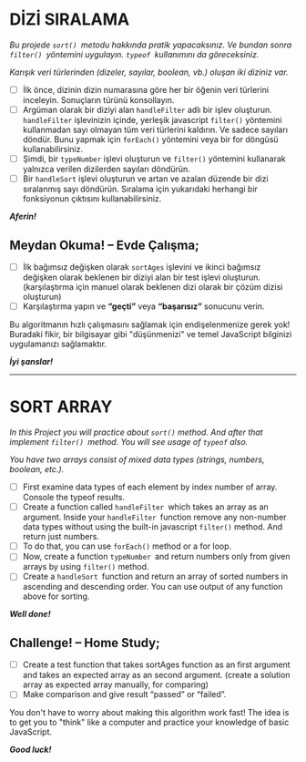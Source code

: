 # DİZİ SIRALAMA

*Bu projede `sort() `metodu hakkında pratik yapacaksınız. Ve bundan sonra `filter() `yöntemini uygulayın. `typeof `kullanımını da göreceksiniz.*

*Karışık veri türlerinden (dizeler, sayılar, boolean, vb.) oluşan iki diziniz var.*

* [ ] İlk önce, dizinin dizin numarasına göre her bir öğenin veri türlerini inceleyin. Sonuçların türünü konsollayın.
* [ ] Argüman olarak bir diziyi alan `handleFilter` adlı bir işlev oluşturun. `handleFilter` işlevinizin içinde, yerleşik javascript `filter()` yöntemini kullanmadan sayı olmayan tüm veri türlerini kaldırın. Ve sadece sayıları döndür. Bunu yapmak için `forEach()` yöntemini veya bir for döngüsü kullanabilirsiniz.
* [ ] Şimdi, bir `typeNumber` işlevi oluşturun ve `filter()` yöntemini kullanarak yalnızca verilen dizilerden sayıları döndürün.
* [ ] Bir `handleSort` işlevi oluşturun ve artan ve azalan düzende bir dizi sıralanmış sayı döndürün. Sıralama için yukarıdaki herhangi bir fonksiyonun çıktısını kullanabilirsiniz.

***Aferin!***

## Meydan Okuma! – Evde Çalışma;

* [ ] İlk bağımsız değişken olarak `sortAges` işlevini ve ikinci bağımsız değişken olarak beklenen bir diziyi alan bir test işlevi oluşturun. (karşılaştırma için manuel olarak beklenen dizi olarak bir çözüm dizisi oluşturun)
* [ ] Karşılaştırma yapın ve **“geçti”** veya **“başarısız”** sonucunu verin.

Bu algoritmanın hızlı çalışmasını sağlamak için endişelenmenize gerek yok! Buradaki fikir, bir bilgisayar gibi "düşünmenizi" ve temel JavaScript bilginizi uygulamanızı sağlamaktır.

***İyi şanslar!***

---

# SORT ARRAY

*In this Project you will practice about `sort()` method. And after that implement `filter() `method. You will see usage of `typeof` also.*

*You have two arrays consist of mixed data types (strings, numbers, boolean, etc.).*

* [ ] First examine data types of each element by index number of array. Console the typeof results.
* [ ] Create a function called `handleFilter `which takes an array as an argument. Inside your `handleFilter `function remove any non-number data types without using the built-in javascript `filter()` method. And return just numbers.
* [ ] To do that, you can use `forEach()` method or a for loop.
* [ ] Now, create a function `typeNumber `and return numbers only from given arrays by using `filter()` method.
* [ ] Create a `handleSort `function and return an array of sorted numbers in ascending and descending order. You can use output of any function above for sorting.

***Well done!***

## Challenge! – Home Study;

* [ ] Create a test function that takes sortAges  function as an first argument and takes an expected array as an second argument. (create a solution array as expected array manually, for comparing)
* [ ] Make comparison and give result “passed” or “failed”.

You don't have to worry about making this algorithm work fast! The idea is to get you to "think" like a computer and practice your knowledge of basic JavaScript.

***Good luck!***
